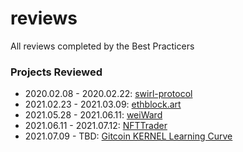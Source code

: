 # reviews
All reviews completed by the Best Practicers

### Projects Reviewed
* 2020.02.08 - 2020.02.22: [swirl-protocol](https://tonic.finance)
* 2021.02.23 - 2021.03.09: [ethblock.art](https://ethblock.art/)
* 2021.05.28 - 2021.06.11: [weiWard](https://weiward.org)
* 2021.06.11 - 2021.07.12: [NFTTrader](https://nfttrader.io)
* 2021.07.09 - TBD: [Gitcoin KERNEL Learning Curve](https://github.com/kernel-community/learning-curve)

